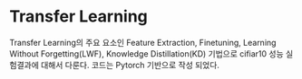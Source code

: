 # Transfer Learning

Transfer Learning의 주요 요소인 Feature Extraction, Finetuning, Learning Without Forgetting(LWF), Knowledge Distillation(KD) 기법으로 cifiar10 성능 실험결과에 대해서 다룬다. 코드는 Pytorch 기반으로 작성 되었다.
